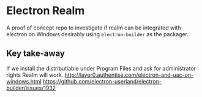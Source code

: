 # Electron Realm 
A proof of concept repo to investigate if realm can be integrated with electron on Windows desirably using `electron-builder` as the packager.

## Key take-away
If we install the distributiable under Program Files and ask for administrator rights Realm will work.
http://layer0.authentise.com/electron-and-uac-on-windows.html 
https://github.com/electron-userland/electron-builder/issues/1932
